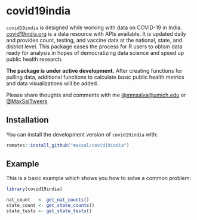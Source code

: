 
# covid19india

<!-- badges: start -->
<!-- badges: end -->

`covid19india` is designed while working with data on COVID-19 in India. [covid19india.org](https://covid19india.org) is 
a data resource with APIs available. It is updated daily and provides count, testing, and vaccine data 
at the national, state, and district level. This package eases the process for R users to obtain data 
ready for analysis in hopes of democratizing data science and speed up public health research.

**The package is under active development.** After creating functions for pulling data,
additional functions to calculate *basic* public health metrics and data visualizations will be added.

Please share thoughts and comments with me [@mmsalva@umich.edu](mailto:mmsalva@umich.edu) or [@MaxSalTweers](twitter.com/MaxSalTweets)

## Installation

You can install the development version of `covid19india` with:

``` r
remotes::install_github("maxsal/covid19india")
```

## Example

This is a basic example which shows you how to solve a common problem:

``` r
library(covid19india)

nat_count   <- get_nat_counts()
state_count <- get_state_counts()
state_tests <- get_state_tests()
```

